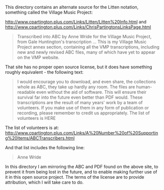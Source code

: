 This directory contains an alternate source for the Litten notation, something called the Village Music Project:

http://www.cpartington.plus.com/Links/Litten/Litten%20Info.html
and
http://www.cpartington.plus.com/Links/ChrisPartingtonsLinksPage.html

> Transcribed into ABC by Anne Wride for the Village Music Project, from Gale Huntington's transcription 
...
> This is my Village Music Project annex section, containing all the VMP  transcriptions, including new and newly revised ABC files, many of which have yet to appear on the VMP website.  

That site has no proper open source license, but it does have something roughly equivalent - the following text:

> I would encourage you to download, and even share, the collections whole as ABC, they take up hardly any room. The files are human-readable even without the aid of software. This will ensure their survival far into the future even better than PDF would. These transcriptions are the result of many years' work by a team of volunteers. If you make use of them in any form of publication or recording, please remember to credit us appropriately. The list of volunteers is HERE

The list of volunteers is at:
http://www.cpartington.plus.com/Links/A%20Number%20of%20Supporting%20Items/ABCTranscribers.html

And that list includes the following line:
> Anne Wride

In this directory I am mirroring the ABC and PDF found on the above site, to prevent it from being lost in the future, and to enable making further use of it in this open source project. The terms of the license are to provide attribution, which I will take care to do.

